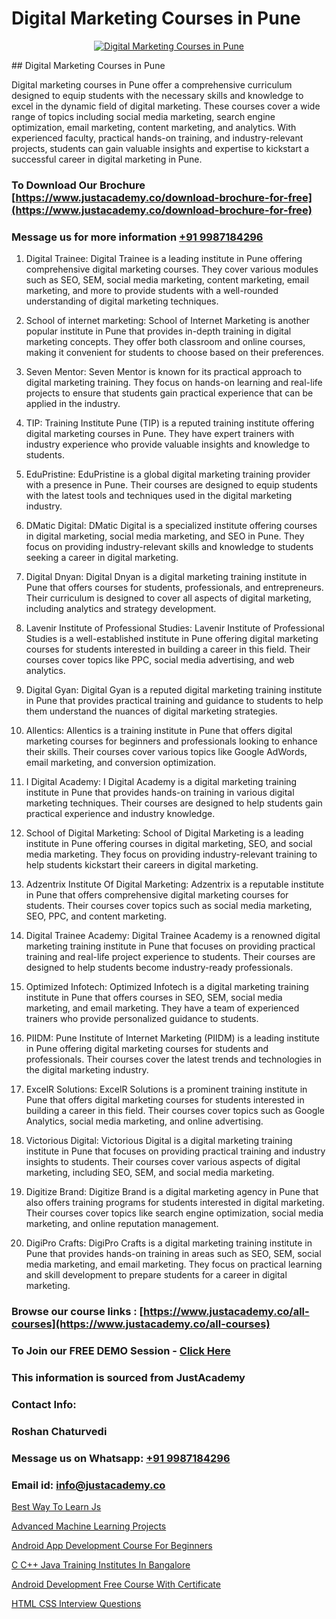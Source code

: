 # Digital Marketing Courses in Pune

<p align="center">
  <a href="https://justacademy.co/course-detail/digital-marketing">
    <img src="https://justacademy.co/storage2/course_image/1676636720_course_image.webp" alt="Digital Marketing Courses in Pune">
  </a>
</p>
## Digital Marketing Courses in Pune

Digital marketing courses in Pune offer a comprehensive curriculum designed to equip students with the necessary skills and knowledge to excel in the dynamic field of digital marketing. These courses cover a wide range of topics including social media marketing, search engine optimization, email marketing, content marketing, and analytics. With experienced faculty, practical hands-on training, and industry-relevant projects, students can gain valuable insights and expertise to kickstart a successful career in digital marketing in Pune.
### To Download Our Brochure [https://www.justacademy.co/download-brochure-for-free](https://www.justacademy.co/download-brochure-for-free)
### Message us for more information [+91 9987184296](https://api.whatsapp.com/send?phone=919987184296)
1) Digital Trainee: Digital Trainee is a leading institute in Pune offering comprehensive digital marketing courses. They cover various modules such as SEO, SEM, social media marketing, content marketing, email marketing, and more to provide students with a well-rounded understanding of digital marketing techniques.

2) School of internet marketing: School of Internet Marketing is another popular institute in Pune that provides in-depth training in digital marketing concepts. They offer both classroom and online courses, making it convenient for students to choose based on their preferences.

3) Seven Mentor: Seven Mentor is known for its practical approach to digital marketing training. They focus on hands-on learning and real-life projects to ensure that students gain practical experience that can be applied in the industry.

4) TIP: Training Institute Pune (TIP) is a reputed training institute offering digital marketing courses in Pune. They have expert trainers with industry experience who provide valuable insights and knowledge to students.

5) EduPristine: EduPristine is a global digital marketing training provider with a presence in Pune. Their courses are designed to equip students with the latest tools and techniques used in the digital marketing industry.

6) DMatic Digital: DMatic Digital is a specialized institute offering courses in digital marketing, social media marketing, and SEO in Pune. They focus on providing industry-relevant skills and knowledge to students seeking a career in digital marketing.

7) Digital Dnyan: Digital Dnyan is a digital marketing training institute in Pune that offers courses for students, professionals, and entrepreneurs. Their curriculum is designed to cover all aspects of digital marketing, including analytics and strategy development.

8) Lavenir Institute of Professional Studies: Lavenir Institute of Professional Studies is a well-established institute in Pune offering digital marketing courses for students interested in building a career in this field. Their courses cover topics like PPC, social media advertising, and web analytics.

9) Digital Gyan: Digital Gyan is a reputed digital marketing training institute in Pune that provides practical training and guidance to students to help them understand the nuances of digital marketing strategies.

10) Allentics: Allentics is a training institute in Pune that offers digital marketing courses for beginners and professionals looking to enhance their skills. Their courses cover various topics like Google AdWords, email marketing, and conversion optimization.

11) I Digital Academy: I Digital Academy is a digital marketing training institute in Pune that provides hands-on training in various digital marketing techniques. Their courses are designed to help students gain practical experience and industry knowledge.

12) School of Digital Marketing: School of Digital Marketing is a leading institute in Pune offering courses in digital marketing, SEO, and social media marketing. They focus on providing industry-relevant training to help students kickstart their careers in digital marketing.

13) Adzentrix Institute Of Digital Marketing: Adzentrix is a reputable institute in Pune that offers comprehensive digital marketing courses for students. Their courses cover topics such as social media marketing, SEO, PPC, and content marketing.

14) Digital Trainee Academy: Digital Trainee Academy is a renowned digital marketing training institute in Pune that focuses on providing practical training and real-life project experience to students. Their courses are designed to help students become industry-ready professionals.

15) Optimized Infotech: Optimized Infotech is a digital marketing training institute in Pune that offers courses in SEO, SEM, social media marketing, and email marketing. They have a team of experienced trainers who provide personalized guidance to students.

16) PIIDM: Pune Institute of Internet Marketing (PIIDM) is a leading institute in Pune offering digital marketing courses for students and professionals. Their courses cover the latest trends and technologies in the digital marketing industry.

17) ExcelR Solutions: ExcelR Solutions is a prominent training institute in Pune that offers digital marketing courses for students interested in building a career in this field. Their courses cover topics such as Google Analytics, social media marketing, and online advertising.

18) Victorious Digital: Victorious Digital is a digital marketing training institute in Pune that focuses on providing practical training and industry insights to students. Their courses cover various aspects of digital marketing, including SEO, SEM, and social media marketing.

19) Digitize Brand: Digitize Brand is a digital marketing agency in Pune that also offers training programs for students interested in digital marketing. Their courses cover topics like search engine optimization, social media marketing, and online reputation management.

20) DigiPro Crafts: DigiPro Crafts is a digital marketing training institute in Pune that provides hands-on training in areas such as SEO, SEM, social media marketing, and email marketing. They focus on practical learning and skill development to prepare students for a career in digital marketing.

### Browse our course links : [https://www.justacademy.co/all-courses](https://www.justacademy.co/all-courses) 
### To Join our FREE DEMO Session - [Click Here](https://www.justacademy.co/register-for-course-demo)


### This information is sourced from JustAcademy
### Contact Info:
### Roshan Chaturvedi
### Message us on Whatsapp: [+91 9987184296](https://api.whatsapp.com/send?phone=919987184296)
### Email id: [info@justacademy.co](mailto:info@justacademy.co)
                
[Best Way To Learn Js](https://www.linkedin.com/pulse/best-way-learn-js-justacademy-cupertino-z0xtc?trackingId=IneX%2BisQwzlz27hXfGDCnw%3D%3D&lipi=urn%3Ali%3Apage%3Ad_flagship3_company_admin%3BnS5tGyG4QnikczaDjz%2F1LQ%3D%3D)

[Advanced Machine Learning Projects](https://www.linkedin.com/pulse/advanced-machine-learning-projects-justacademy-birmingham-tgwrf?trackingId=vIZKqTlJIZgtpynGeasXxw%3D%3D&lipi=urn%3Ali%3Apage%3Ad_flagship3_company_admin%3BVLUv9mnMT2aZOSnk9lhqAw%3D%3D)

[Android App Development Course For Beginners](https://medium.com/@prempja40/android-app-development-course-for-beginners-ad48e1ed9c7d)

[C C++ Java Training Institutes In Bangalore](https://medium.com/@ranepooja/c-c-java-training-institutes-in-bangalore-af0aa98090ec)

[Android Development Free Course With Certificate](https://justacademyin.github.io/justacademy/android-development-free-course-with-certificate)

[HTML CSS Interview Questions](https://justacademyin.github.io/justacademy/html-css-interview-questions)

